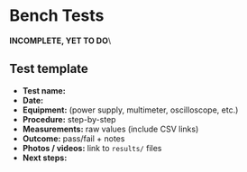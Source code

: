 # Bench Tests

**INCOMPLETE, YET TO DO**\

## Test template
- **Test name:**  
- **Date:**  
- **Equipment:** (power supply, multimeter, oscilloscope, etc.)  
- **Procedure:** step-by-step  
- **Measurements:** raw values (include CSV links)  
- **Outcome:** pass/fail + notes  
- **Photos / videos:** link to `results/` files  
- **Next steps:**
